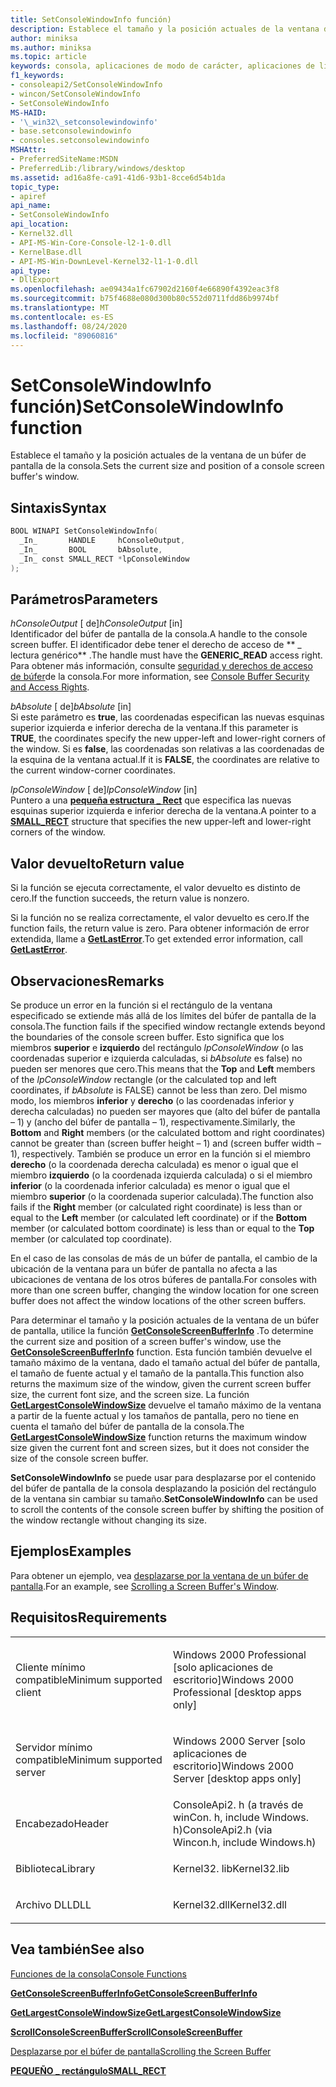 ```yaml
---
title: SetConsoleWindowInfo función)
description: Establece el tamaño y la posición actuales de la ventana de un búfer de pantalla de la consola.
author: miniksa
ms.author: miniksa
ms.topic: article
keywords: consola, aplicaciones de modo de carácter, aplicaciones de línea de comandos, aplicaciones de terminal, API de consola
f1_keywords:
- consoleapi2/SetConsoleWindowInfo
- wincon/SetConsoleWindowInfo
- SetConsoleWindowInfo
MS-HAID:
- '\_win32\_setconsolewindowinfo'
- base.setconsolewindowinfo
- consoles.setconsolewindowinfo
MSHAttr:
- PreferredSiteName:MSDN
- PreferredLib:/library/windows/desktop
ms.assetid: ad16a8fe-ca91-41d6-93b1-8cce6d54b1da
topic_type:
- apiref
api_name:
- SetConsoleWindowInfo
api_location:
- Kernel32.dll
- API-MS-Win-Core-Console-l2-1-0.dll
- KernelBase.dll
- API-MS-Win-DownLevel-Kernel32-l1-1-0.dll
api_type:
- DllExport
ms.openlocfilehash: ae09434a1fc67902d2160f4e66890f4392eac3f8
ms.sourcegitcommit: b75f4688e080d300b80c552d0711fdd86b9974bf
ms.translationtype: MT
ms.contentlocale: es-ES
ms.lasthandoff: 08/24/2020
ms.locfileid: "89060816"
---
```

# <a name="setconsolewindowinfo-function"></a><span data-ttu-id="2ff1e-104">SetConsoleWindowInfo función)</span><span class="sxs-lookup"><span data-stu-id="2ff1e-104">SetConsoleWindowInfo function</span></span>


<span data-ttu-id="2ff1e-105">Establece el tamaño y la posición actuales de la ventana de un búfer de pantalla de la consola.</span><span class="sxs-lookup"><span data-stu-id="2ff1e-105">Sets the current size and position of a console screen buffer's window.</span></span>

<a name="syntax"></a><span data-ttu-id="2ff1e-106">Sintaxis</span><span class="sxs-lookup"><span data-stu-id="2ff1e-106">Syntax</span></span>
------

```C
BOOL WINAPI SetConsoleWindowInfo(
  _In_       HANDLE     hConsoleOutput,
  _In_       BOOL       bAbsolute,
  _In_ const SMALL_RECT *lpConsoleWindow
);
```

<a name="parameters"></a><span data-ttu-id="2ff1e-107">Parámetros</span><span class="sxs-lookup"><span data-stu-id="2ff1e-107">Parameters</span></span>
----------

<span data-ttu-id="2ff1e-108">*hConsoleOutput* \[ de\]</span><span class="sxs-lookup"><span data-stu-id="2ff1e-108">*hConsoleOutput* \[in\]</span></span>  
<span data-ttu-id="2ff1e-109">Identificador del búfer de pantalla de la consola.</span><span class="sxs-lookup"><span data-stu-id="2ff1e-109">A handle to the console screen buffer.</span></span> <span data-ttu-id="2ff1e-110">El identificador debe tener el derecho de acceso de \*\* \_ lectura genérico\*\* .</span><span class="sxs-lookup"><span data-stu-id="2ff1e-110">The handle must have the **GENERIC\_READ** access right.</span></span> <span data-ttu-id="2ff1e-111">Para obtener más información, consulte [seguridad y derechos de acceso de búfer](console-buffer-security-and-access-rights.md)de la consola.</span><span class="sxs-lookup"><span data-stu-id="2ff1e-111">For more information, see [Console Buffer Security and Access Rights](console-buffer-security-and-access-rights.md).</span></span>

<span data-ttu-id="2ff1e-112">*bAbsolute* \[ de\]</span><span class="sxs-lookup"><span data-stu-id="2ff1e-112">*bAbsolute* \[in\]</span></span>  
<span data-ttu-id="2ff1e-113">Si este parámetro es **true**, las coordenadas especifican las nuevas esquinas superior izquierda e inferior derecha de la ventana.</span><span class="sxs-lookup"><span data-stu-id="2ff1e-113">If this parameter is **TRUE**, the coordinates specify the new upper-left and lower-right corners of the window.</span></span> <span data-ttu-id="2ff1e-114">Si es **false**, las coordenadas son relativas a las coordenadas de la esquina de la ventana actual.</span><span class="sxs-lookup"><span data-stu-id="2ff1e-114">If it is **FALSE**, the coordinates are relative to the current window-corner coordinates.</span></span>

<span data-ttu-id="2ff1e-115">*lpConsoleWindow* \[ de\]</span><span class="sxs-lookup"><span data-stu-id="2ff1e-115">*lpConsoleWindow* \[in\]</span></span>  
<span data-ttu-id="2ff1e-116">Puntero a una [**pequeña estructura \_ Rect**](small-rect-str.md) que especifica las nuevas esquinas superior izquierda e inferior derecha de la ventana.</span><span class="sxs-lookup"><span data-stu-id="2ff1e-116">A pointer to a [**SMALL\_RECT**](small-rect-str.md) structure that specifies the new upper-left and lower-right corners of the window.</span></span>

<a name="return-value"></a><span data-ttu-id="2ff1e-117">Valor devuelto</span><span class="sxs-lookup"><span data-stu-id="2ff1e-117">Return value</span></span>
------------

<span data-ttu-id="2ff1e-118">Si la función se ejecuta correctamente, el valor devuelto es distinto de cero.</span><span class="sxs-lookup"><span data-stu-id="2ff1e-118">If the function succeeds, the return value is nonzero.</span></span>

<span data-ttu-id="2ff1e-119">Si la función no se realiza correctamente, el valor devuelto es cero.</span><span class="sxs-lookup"><span data-stu-id="2ff1e-119">If the function fails, the return value is zero.</span></span> <span data-ttu-id="2ff1e-120">Para obtener información de error extendida, llame a [**GetLastError**](https://msdn.microsoft.com/library/windows/desktop/ms679360).</span><span class="sxs-lookup"><span data-stu-id="2ff1e-120">To get extended error information, call [**GetLastError**](https://msdn.microsoft.com/library/windows/desktop/ms679360).</span></span>

<a name="remarks"></a><span data-ttu-id="2ff1e-121">Observaciones</span><span class="sxs-lookup"><span data-stu-id="2ff1e-121">Remarks</span></span>
-------

<span data-ttu-id="2ff1e-122">Se produce un error en la función si el rectángulo de la ventana especificado se extiende más allá de los límites del búfer de pantalla de la consola.</span><span class="sxs-lookup"><span data-stu-id="2ff1e-122">The function fails if the specified window rectangle extends beyond the boundaries of the console screen buffer.</span></span> <span data-ttu-id="2ff1e-123">Esto significa que los miembros **superior** e **izquierdo** del rectángulo *lpConsoleWindow* (o las coordenadas superior e izquierda calculadas, si *bAbsolute* es false) no pueden ser menores que cero.</span><span class="sxs-lookup"><span data-stu-id="2ff1e-123">This means that the **Top** and **Left** members of the *lpConsoleWindow* rectangle (or the calculated top and left coordinates, if *bAbsolute* is FALSE) cannot be less than zero.</span></span> <span data-ttu-id="2ff1e-124">Del mismo modo, los miembros **inferior** y **derecho** (o las coordenadas inferior y derecha calculadas) no pueden ser mayores que (alto del búfer de pantalla – 1) y (ancho del búfer de pantalla – 1), respectivamente.</span><span class="sxs-lookup"><span data-stu-id="2ff1e-124">Similarly, the **Bottom** and **Right** members (or the calculated bottom and right coordinates) cannot be greater than (screen buffer height – 1) and (screen buffer width – 1), respectively.</span></span> <span data-ttu-id="2ff1e-125">También se produce un error en la función si el miembro **derecho** (o la coordenada derecha calculada) es menor o igual que el miembro **izquierdo** (o la coordenada izquierda calculada) o si el miembro **inferior** (o la coordenada inferior calculada) es menor o igual que el miembro **superior** (o la coordenada superior calculada).</span><span class="sxs-lookup"><span data-stu-id="2ff1e-125">The function also fails if the **Right** member (or calculated right coordinate) is less than or equal to the **Left** member (or calculated left coordinate) or if the **Bottom** member (or calculated bottom coordinate) is less than or equal to the **Top** member (or calculated top coordinate).</span></span>

<span data-ttu-id="2ff1e-126">En el caso de las consolas de más de un búfer de pantalla, el cambio de la ubicación de la ventana para un búfer de pantalla no afecta a las ubicaciones de ventana de los otros búferes de pantalla.</span><span class="sxs-lookup"><span data-stu-id="2ff1e-126">For consoles with more than one screen buffer, changing the window location for one screen buffer does not affect the window locations of the other screen buffers.</span></span>

<span data-ttu-id="2ff1e-127">Para determinar el tamaño y la posición actuales de la ventana de un búfer de pantalla, utilice la función [**GetConsoleScreenBufferInfo**](getconsolescreenbufferinfo.md) .</span><span class="sxs-lookup"><span data-stu-id="2ff1e-127">To determine the current size and position of a screen buffer's window, use the [**GetConsoleScreenBufferInfo**](getconsolescreenbufferinfo.md) function.</span></span> <span data-ttu-id="2ff1e-128">Esta función también devuelve el tamaño máximo de la ventana, dado el tamaño actual del búfer de pantalla, el tamaño de fuente actual y el tamaño de la pantalla.</span><span class="sxs-lookup"><span data-stu-id="2ff1e-128">This function also returns the maximum size of the window, given the current screen buffer size, the current font size, and the screen size.</span></span> <span data-ttu-id="2ff1e-129">La función [**GetLargestConsoleWindowSize**](getlargestconsolewindowsize.md) devuelve el tamaño máximo de la ventana a partir de la fuente actual y los tamaños de pantalla, pero no tiene en cuenta el tamaño del búfer de pantalla de la consola.</span><span class="sxs-lookup"><span data-stu-id="2ff1e-129">The [**GetLargestConsoleWindowSize**](getlargestconsolewindowsize.md) function returns the maximum window size given the current font and screen sizes, but it does not consider the size of the console screen buffer.</span></span>

<span data-ttu-id="2ff1e-130">**SetConsoleWindowInfo** se puede usar para desplazarse por el contenido del búfer de pantalla de la consola desplazando la posición del rectángulo de la ventana sin cambiar su tamaño.</span><span class="sxs-lookup"><span data-stu-id="2ff1e-130">**SetConsoleWindowInfo** can be used to scroll the contents of the console screen buffer by shifting the position of the window rectangle without changing its size.</span></span>

<a name="examples"></a><span data-ttu-id="2ff1e-131">Ejemplos</span><span class="sxs-lookup"><span data-stu-id="2ff1e-131">Examples</span></span>
--------

<span data-ttu-id="2ff1e-132">Para obtener un ejemplo, vea [desplazarse por la ventana de un búfer de pantalla](scrolling-a-screen-buffer-s-window.md).</span><span class="sxs-lookup"><span data-stu-id="2ff1e-132">For an example, see [Scrolling a Screen Buffer's Window](scrolling-a-screen-buffer-s-window.md).</span></span>

<a name="requirements"></a><span data-ttu-id="2ff1e-133">Requisitos</span><span class="sxs-lookup"><span data-stu-id="2ff1e-133">Requirements</span></span>
------------

<table>
<colgroup>
<col width="50%" />
<col width="50%" />
</colgroup>
<tbody>
<tr class="odd">
<td><p><span data-ttu-id="2ff1e-134">Cliente mínimo compatible</span><span class="sxs-lookup"><span data-stu-id="2ff1e-134">Minimum supported client</span></span></p></td>
<td><p><span data-ttu-id="2ff1e-135">Windows 2000 Professional [solo aplicaciones de escritorio]</span><span class="sxs-lookup"><span data-stu-id="2ff1e-135">Windows 2000 Professional [desktop apps only]</span></span></p></td>
</tr>
<tr class="even">
<td><p><span data-ttu-id="2ff1e-136">Servidor mínimo compatible</span><span class="sxs-lookup"><span data-stu-id="2ff1e-136">Minimum supported server</span></span></p></td>
<td><p><span data-ttu-id="2ff1e-137">Windows 2000 Server [solo aplicaciones de escritorio]</span><span class="sxs-lookup"><span data-stu-id="2ff1e-137">Windows 2000 Server [desktop apps only]</span></span></p></td>
</tr>
<tr class="odd">
<td><p><span data-ttu-id="2ff1e-138">Encabezado</span><span class="sxs-lookup"><span data-stu-id="2ff1e-138">Header</span></span></p></td>
<td><span data-ttu-id="2ff1e-139">ConsoleApi2. h (a través de winCon. h, include Windows. h)</span><span class="sxs-lookup"><span data-stu-id="2ff1e-139">ConsoleApi2.h (via Wincon.h, include Windows.h)</span></span></td>
</tr>
<tr class="even">
<td><p><span data-ttu-id="2ff1e-140">Biblioteca</span><span class="sxs-lookup"><span data-stu-id="2ff1e-140">Library</span></span></p></td>
<td><span data-ttu-id="2ff1e-141">Kernel32. lib</span><span class="sxs-lookup"><span data-stu-id="2ff1e-141">Kernel32.lib</span></span></td>
</tr>
<tr class="odd">
<td><p><span data-ttu-id="2ff1e-142">Archivo DLL</span><span class="sxs-lookup"><span data-stu-id="2ff1e-142">DLL</span></span></p></td>
<td><span data-ttu-id="2ff1e-143">Kernel32.dll</span><span class="sxs-lookup"><span data-stu-id="2ff1e-143">Kernel32.dll</span></span></td>
</tr>
<tr class="even">
</tr>
<tr class="odd">
</tr>
<tr class="even">
</tr>
</tbody>
</table>

## <a name="span-idsee_alsospansee-also"></a><span data-ttu-id="2ff1e-144"><span id="see_also"></span>Vea también</span><span class="sxs-lookup"><span data-stu-id="2ff1e-144"><span id="see_also"></span>See also</span></span>


[<span data-ttu-id="2ff1e-145">Funciones de la consola</span><span class="sxs-lookup"><span data-stu-id="2ff1e-145">Console Functions</span></span>](console-functions.md)

[<span data-ttu-id="2ff1e-146">**GetConsoleScreenBufferInfo**</span><span class="sxs-lookup"><span data-stu-id="2ff1e-146">**GetConsoleScreenBufferInfo**</span></span>](getconsolescreenbufferinfo.md)

[<span data-ttu-id="2ff1e-147">**GetLargestConsoleWindowSize**</span><span class="sxs-lookup"><span data-stu-id="2ff1e-147">**GetLargestConsoleWindowSize**</span></span>](getlargestconsolewindowsize.md)

[<span data-ttu-id="2ff1e-148">**ScrollConsoleScreenBuffer**</span><span class="sxs-lookup"><span data-stu-id="2ff1e-148">**ScrollConsoleScreenBuffer**</span></span>](scrollconsolescreenbuffer.md)

[<span data-ttu-id="2ff1e-149">Desplazarse por el búfer de pantalla</span><span class="sxs-lookup"><span data-stu-id="2ff1e-149">Scrolling the Screen Buffer</span></span>](scrolling-the-screen-buffer.md)

[<span data-ttu-id="2ff1e-150">**PEQUEÑO \_ rectángulo**</span><span class="sxs-lookup"><span data-stu-id="2ff1e-150">**SMALL\_RECT**</span></span>](small-rect-str.md)

 

 




